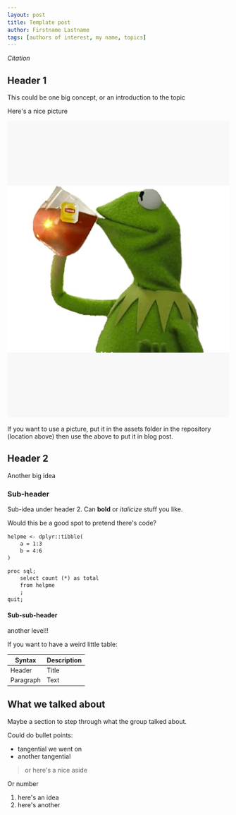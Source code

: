```yaml
---
layout: post
title: Template post
author: Firstname Lastname
tags: [authors of interest, my name, topics]
---
```


_Citation_

## Header 1

This could be one big concept, or an introduction to the topic

Here's a nice picture

<div class="fig figcenter fighighlight">
  <img src="/assets/img/sipping_tea.jpg">
</div>

If you want to use a picture, put it in the assets folder in the repository (location above) then use the above to put it in blog post. 

## Header 2

Another big idea

### Sub-header 

Sub-idea under header 2. Can **bold** or _italicize_ stuff you like. 

Would this be a good spot to pretend there's code? 

```{r}
helpme <- dplyr::tibble(
    a = 1:3
    b = 4:6
)
```

```{sas}
proc sql;
    select count (*) as total
    from helpme
    ;
quit;
```

#### Sub-sub-header 

another level!!

If you want to have a weird little table:

| Syntax      | Description |
| ----------- | ----------- |
| Header      | Title       |
| Paragraph   | Text        |


## What we talked about

Maybe a section to step through what the group talked about. 

Could do bullet points:

* tangential we went on
* another tangential

> or here's a nice aside

Or number
1. here's an idea
2. here's another
